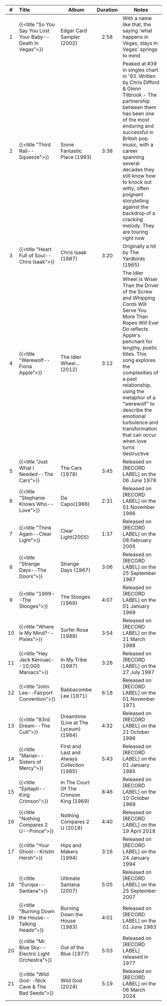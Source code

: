 | #  | Title                                                       | Album                                       | Duration | Notes                                                                                                                                                                                                                                                                                                                                                                        |
|:--:|:------------------------------------------------------------|---------------------------------------------|:--------:|------------------------------------------------------------------------------------------------------------------------------------------------------------------------------------------------------------------------------------------------------------------------------------------------------------------------------------------------------------------------------|
| 1  | {{<title "So You Say You Lost Your Baby--Death In Vegas">}} | Edgar Card Sampler (2002)                   |   2:58   | With a name like that, the saying 'what happens in Vegas, stays in Vegas' springs to mind                                                                                                                                                                                                                                                                                    |
| 2  | {{<title "Third Rail--Squeeze">}}                           | Some Fantastic Place (1993)                 |   3:38   | Peaked at #39 in singles chart in '93. Written by Chris Difford & Glenn Tilbrook - The partnership between them has been one of the most enduring and successful in British pop music, with a career spanning several decades they still know how to knock out witty, often poignant storytelling against the backdrop of a cracking melody. They are touring right now      |
| 3  | {{<title "Heart Full of Soul--Chris Isaak">}}               | Chris Isaak (1987)                          |   3:20   | Originally a hit by The Yardbirds (1965)                                                                                                                                                                                                                                                                                                                                     |
| 4  | {{<title "Werewolf--Fiona Apple">}}                         | The Idler Wheel... (2012)                   |   3:12   | The Idler Wheel Is Wiser Than the Driver of the Screw and Whipping Cords Will Serve You More Than Ropes Will Ever Do reflects Apple's penchant for lengthy, poetic titles. This song explores the complexities of a past relationship, using the metaphor of a "werewolf" to describe the emotional turbulence and transformation that can occur when love turns destructive |
| 5  | {{<title "Just What I Needed--The Cars">}}                  | The Cars (1978)                             |   3:45   | Released on [RECORD LABEL] on the 06 June 1978                                                                                                                                                                                                                                                                                                                               |
| 6  | {{<title "Stephanie Knows Who--Love">}}                     | Da Capo(1966)                               |   2:31   | Released on [RECORD LABEL] on the 01 November 1966                                                                                                                                                                                                                                                                                                                           |
| 7  | {{<title "Think Again--Clear Light">}}                      | Clear Light(2005)                           |   1:37   | Released on [RECORD LABEL] on the 08 February 2005                                                                                                                                                                                                                                                                                                                           |
| 8  | {{<title "Strange Days--The Doors">}}                       | Strange Days (1967)                         |   3:06   | Released on [RECORD LABEL] on the 25 September 1967                                                                                                                                                                                                                                                                                                                          |
| 9  | {{<title "1969--The Stooges">}}                             | The Stooges (1969)                          |   4:07   | Released on [RECORD LABEL] on the 01 January 1969                                                                                                                                                                                                                                                                                                                            |
| 10 | {{<title "Where Is My Mind?--Pixies">}}                     | Surfer Rosa (1988)                          |   3:54   | Released on [RECORD LABEL] on the 21 March 1988                                                                                                                                                                                                                                                                                                                              |
| 11 | {{<title "Hey Jack Kerouac--10,000 Maniacs">}}              | In My Tribe (1987)                          |   3:26   | Released on [RECORD LABEL] on the 27 July 1987                                                                                                                                                                                                                                                                                                                               |
| 12 | {{<title "John Lee--Fairport Convention">}}                 | Babbacombe Lee (1971)                       |   6:18   | Released on [RECORD LABEL] on the 01 November 1971                                                                                                                                                                                                                                                                                                                           |
| 13 | {{<title "83rd Dream--The Cult">}}                          | Dreamtime (Live at The Lyceum) (1984)       |   4:32   | Released on [RECORD LABEL] on the 21 October 1996                                                                                                                                                                                                                                                                                                                            |
| 14 | {{<title "Marian--Sisters of Mercy">}}                      | First and Last and Always Collection (1985) |   5:43   | Released on [RECORD LABEL] on the 01 January 1985                                                                                                                                                                                                                                                                                                                            |
| 15 | {{<title "Epitaph--King Crimson">}}                         | In The Court Of The Crimson King (1969)     |   8:46   | Released on [RECORD LABEL] on the 10 October 1969                                                                                                                                                                                                                                                                                                                            |
| 16 | {{<title "Nothing Compares 2 U--Prince">}}                  | Nothing Compares 2 U (2018)                 |   4:40   | Released on [RECORD LABEL] on the 19 April 2018                                                                                                                                                                                                                                                                                                                              |
| 17 | {{<title "Your Ghost--Kristin Hersh">}}                     | Hips and Makers (1994)                      |   3:16   | Released on [RECORD LABEL] on the 24 January 1994                                                                                                                                                                                                                                                                                                                            |
| 18 | {{<title "Europa--Santana">}}                               | Ultimate Santana (2007)                     |   5:05   | Released on [RECORD LABEL] on the 25 September 2007                                                                                                                                                                                                                                                                                                                          |
| 19 | {{<title "Burning Down the House--Talking Heads">}}         | Burning Down the House (1983)               |   4:01   | Released on [RECORD LABEL] on the 01 June 1983                                                                                                                                                                                                                                                                                                                               |
| 20 | {{<title "Mr. Blue Sky--Electric Light Orchestra">}}        | Out of the Blue (1977)                      |   5:03   | Released on [RECORD LABEL] released in 1977                                                                                                                                                                                                                                                                                                                                  |
| 21 | {{<title "Wild God--Nick Cave & The Bad Seeds">}}           | Wild God (2024)                             |   5:19   | Released on [RECORD LABEL] on the 06 March 2024                                                                                                                                                                                                                                                                                                                              |
